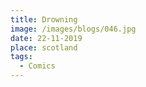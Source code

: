 ```yaml
---
title: Drowning
image: /images/blogs/046.jpg
date: 22-11-2019
place: scotland
tags:
  - Comics
---
```

